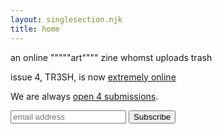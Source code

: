 ```yaml
---
layout: singlesection.njk
title: home
---
```


an online """""art"""" zine whomst uploads trash

issue 4, TR3SH, is now [extremely online](/issues/TR3SH)

We are always [open 4 submissions](/submit).


<form style="width: 100%" action="https://party.us5.list-manage.com/subscribe/post?u=60f2130d88f8ef36d0da0a700&amp;id=eb060341fc" method="post" id="mc-embedded-subscribe-form" name="mc-embedded-subscribe-form" class="validate" target="_blank" novalidate>
    <div id="mc_embed_signup_scroll">
	<input style="display: inline-block" type="email" value="" name="EMAIL" class="email" id="mce-EMAIL" placeholder="email address" required>
    <!-- real people should not fill this in and expect good things - do not remove this or risk form bot signups-->
    <div style="position: absolute; left: -5000px;" aria-hidden="true"><input type="text" name="b_60f2130d88f8ef36d0da0a700_eb060341fc" tabindex="-1" value=""></div>
    <div style="display: inline-block"><input type="submit" value="Subscribe" name="subscribe" id="mc-embedded-subscribe" class="button"></div>
    </div>
</form>
